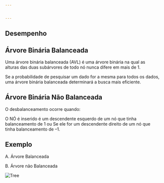 ```yaml
---


---
```


<h2 id="desempenho">Desempenho</h2>
<h2 id="árvore-binária-balanceada">Árvore Binária Balanceada</h2>
<p>Uma árvore binária balanceada (AVL) é uma árvore binária na qual as alturas das duas subárvores de todo nó nunca difere em mais de 1.</p>
<p>Se a probabilidade de pesquisar um dado for a mesma para todos os dados, uma árvore binária balanceada determinará a busca mais eficiente.</p>
<h2 id="árvore-binária-não-balanceada">Árvore Binária Não Balanceada</h2>
<p>O desbalanceamento ocorre quando:</p>
<p>O NÓ é inserido é um descendente esquerdo de um nó que tinha balanceamento de 1 ou Se ele for um descendente direito de um nó que tinha balanceamento de –1.</p>
<h2 id="exemplo">Exemplo</h2>
<p>A. Árvore Balanceada
</p><p>B. Árvore não Balanceada
</p><p><img src="../img/arvore" alt="Tree"></p>

